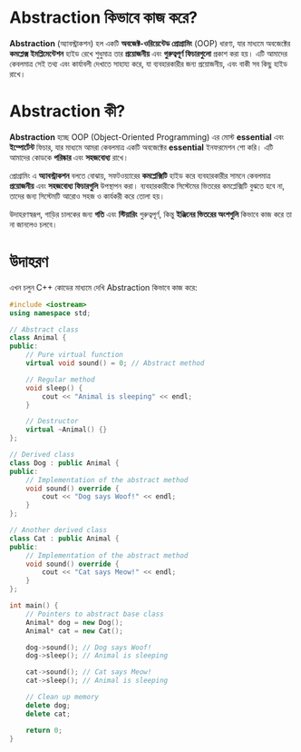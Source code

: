 # Abstraction কিভাবে কাজ করে?

**Abstraction** (অ্যাবস্ট্রাকশন) হল একটি **অবজেক্ট-ওরিয়েন্টেড প্রোগ্রামিং** (OOP) ধারণা, যার মাধ্যমে অবজেক্টের **কমপ্লেক্স ইমপ্লিমেন্টেশন** হাইড রেখে শুধুমাত্র তার **প্রয়োজনীয়** এবং **গুরুত্বপূর্ণ ফিচারগুলো** প্রকাশ করা হয়। এটি আমাদের কেবলমাত্র সেই তথ্য এবং কার্যাবলী দেখাতে সাহায্য করে, যা ব্যবহারকারীর জন্য প্রয়োজনীয়, এবং বাকী সব কিছু হাইড রাখে।


# Abstraction কী?

**Abstraction** হচ্ছে OOP (Object-Oriented Programming) এর মোস্ট **essential** এবং **ইম্পোর্টেন্ট** ফিচার, যার মাধ্যমে আমরা কেবলমাত্র একটি অবজেক্টের **essential** ইনফরমেশন শো করি। এটি আমাদের কোডকে **পরিষ্কার** এবং **সহজবোধ্য** রাখে।

প্রোগ্রামিং এ **অ্যাবস্ট্রাকশন** বলতে বোঝায়, সফটওয়্যারের **কমপ্লেক্সিটি** হাইড করে ব্যবহারকারীর সামনে কেবলমাত্র **প্রয়োজনীয়** এবং **সহজবোধ্য ফিচারগুলি** উপস্থাপন করা। ব্যবহারকারীকে সিস্টেমের ভিতরের কমপ্লেক্সিটি বুঝতে হবে না, তাদের জন্য সিস্টেমটি আরোও সহজ ও কার্যকরী করে তোলা হয়। 

উদাহরণস্বরূপ, গাড়ির চালকের জন্য **গতি** এবং **স্টিয়ারিং** গুরুত্বপূর্ণ, কিন্তু **ইঞ্জিনের ভিতরের অংশগুলি** কিভাবে কাজ করে তা না জানলেও চলবে।


# উদাহরণ
এখন চলুন C++ কোডের মাধ্যমে দেখি Abstraction কিভাবে কাজ করে:

```cpp
#include <iostream>
using namespace std;

// Abstract class
class Animal {
public:
    // Pure virtual function
    virtual void sound() = 0; // Abstract method

    // Regular method
    void sleep() {
        cout << "Animal is sleeping" << endl;
    }

    // Destructor
    virtual ~Animal() {}
};

// Derived class
class Dog : public Animal {
public:
    // Implementation of the abstract method
    void sound() override {
        cout << "Dog says Woof!" << endl;
    }
};

// Another derived class
class Cat : public Animal {
public:
    // Implementation of the abstract method
    void sound() override {
        cout << "Cat says Meow!" << endl;
    }
};

int main() {
    // Pointers to abstract base class
    Animal* dog = new Dog();
    Animal* cat = new Cat();

    dog->sound(); // Dog says Woof!
    dog->sleep(); // Animal is sleeping

    cat->sound(); // Cat says Meow!
    cat->sleep(); // Animal is sleeping

    // Clean up memory
    delete dog;
    delete cat;

    return 0;
}
```
